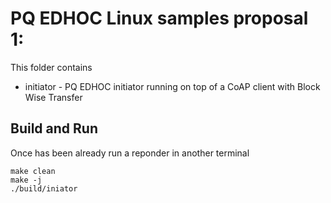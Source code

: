 # PQ EDHOC Linux samples proposal 1: 
This folder contains
* initiator - PQ EDHOC initiator running on top of a CoAP client with Block Wise Transfer 

## Build and Run
Once has been already run a reponder in another terminal
```
make clean
make -j
./build/iniator
```